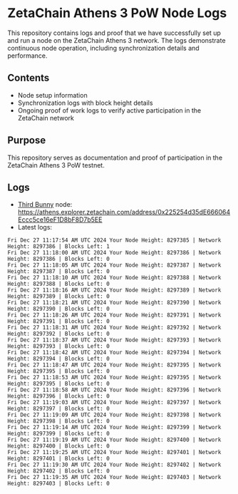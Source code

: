 # ZetaChain Athens 3 PoW Node Logs
This repository contains logs and proof that we have successfully set up and run a node on the ZetaChain Athens 3 network. The logs demonstrate continuous node operation, including synchronization details and performance.

## Contents
- Node setup information
- Synchronization logs with block height details
- Ongoing proof of work logs to verify active participation in the ZetaChain network

## Purpose
This repository serves as documentation and proof of participation in the ZetaChain Athens 3 PoW testnet.

## Logs

- [Third Bunny](https://thirdbunny.xyz/) node: https://athens.explorer.zetachain.com/address/0x225254d35dE666064Eccc5ce16eF1D8bF8D7b5EE
- Latest logs:
```
Fri Dec 27 11:17:54 AM UTC 2024 Your Node Height: 8297385 | Network Height: 8297386 | Blocks Left: 1
Fri Dec 27 11:18:00 AM UTC 2024 Your Node Height: 8297386 | Network Height: 8297386 | Blocks Left: 0
Fri Dec 27 11:18:05 AM UTC 2024 Your Node Height: 8297387 | Network Height: 8297387 | Blocks Left: 0
Fri Dec 27 11:18:10 AM UTC 2024 Your Node Height: 8297388 | Network Height: 8297388 | Blocks Left: 0
Fri Dec 27 11:18:16 AM UTC 2024 Your Node Height: 8297389 | Network Height: 8297389 | Blocks Left: 0
Fri Dec 27 11:18:21 AM UTC 2024 Your Node Height: 8297390 | Network Height: 8297390 | Blocks Left: 0
Fri Dec 27 11:18:26 AM UTC 2024 Your Node Height: 8297391 | Network Height: 8297391 | Blocks Left: 0
Fri Dec 27 11:18:31 AM UTC 2024 Your Node Height: 8297392 | Network Height: 8297392 | Blocks Left: 0
Fri Dec 27 11:18:37 AM UTC 2024 Your Node Height: 8297393 | Network Height: 8297393 | Blocks Left: 0
Fri Dec 27 11:18:42 AM UTC 2024 Your Node Height: 8297394 | Network Height: 8297394 | Blocks Left: 0
Fri Dec 27 11:18:47 AM UTC 2024 Your Node Height: 8297395 | Network Height: 8297395 | Blocks Left: 0
Fri Dec 27 11:18:53 AM UTC 2024 Your Node Height: 8297395 | Network Height: 8297395 | Blocks Left: 0
Fri Dec 27 11:18:58 AM UTC 2024 Your Node Height: 8297396 | Network Height: 8297396 | Blocks Left: 0
Fri Dec 27 11:19:03 AM UTC 2024 Your Node Height: 8297397 | Network Height: 8297397 | Blocks Left: 0
Fri Dec 27 11:19:09 AM UTC 2024 Your Node Height: 8297398 | Network Height: 8297398 | Blocks Left: 0
Fri Dec 27 11:19:14 AM UTC 2024 Your Node Height: 8297399 | Network Height: 8297399 | Blocks Left: 0
Fri Dec 27 11:19:19 AM UTC 2024 Your Node Height: 8297400 | Network Height: 8297400 | Blocks Left: 0
Fri Dec 27 11:19:25 AM UTC 2024 Your Node Height: 8297401 | Network Height: 8297401 | Blocks Left: 0
Fri Dec 27 11:19:30 AM UTC 2024 Your Node Height: 8297402 | Network Height: 8297402 | Blocks Left: 0
Fri Dec 27 11:19:35 AM UTC 2024 Your Node Height: 8297403 | Network Height: 8297403 | Blocks Left: 0
```
